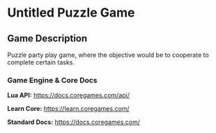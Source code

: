 # Untitled Puzzle Game


## Game Description

Puzzle party play game, where the objective would be to cooperate to complete certain tasks.

### Game Engine & Core Docs
**Lua API:**
https://docs.coregames.com/api/

**Learn Core:**
https://learn.coregames.com/

**Standard Docs:**
https://docs.coregames.com/
